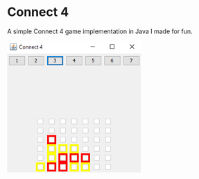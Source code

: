# Connect 4

A simple Connect 4 game implementation in Java I made for fun.

![Screenshot](screenshot.png)